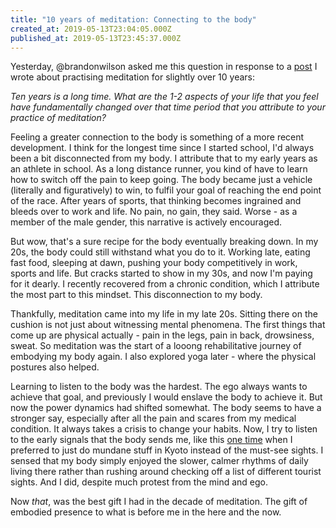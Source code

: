 ```yaml
---
title: "10 years of meditation: Connecting to the body"
created_at: 2019-05-13T23:04:05.000Z
published_at: 2019-05-13T23:45:37.000Z
---
```

Yesterday, @brandonwilson asked me this question in response to a [post](https://200wordsaday.com/words/writings-on-meditation-3-the-ego-172055cd830ae03e5b) I wrote about practising meditation for slightly over 10 years:

  

_Ten years is a long time. What are the 1-2 aspects of your life that you feel have fundamentally changed over that time period that you attribute to your practice of meditation?_

  

Feeling a greater connection to the body is something of a more recent development. I think for the longest time since I started school, I'd always been a bit disconnected from my body. I attribute that to my early years as an athlete in school. As a long distance runner, you kind of have to learn how to switch off the pain to keep going. The body became just a vehicle (literally and figuratively) to win, to fulfil your goal of reaching the end point of the race. After years of sports, that thinking becomes ingrained and bleeds over to work and life. No pain, no gain, they said. Worse - as a member of the male gender, this narrative is actively encouraged.

  

But wow, that's a sure recipe for the body eventually breaking down. In my 20s, the body could still withstand what you do to it. Working late, eating fast food, sleeping at dawn, pushing your body competitively in work, sports and life. But cracks started to show in my 30s, and now I'm paying for it dearly. I recently recovered from a chronic condition, which I attribute the most part to this mindset. This disconnection to my body.

  

Thankfully, meditation came into my life in my late 20s. Sitting there on the cushion is not just about witnessing mental phenomena. The first things that come up are physical actually - pain in the legs, pain in back, drowsiness, sweat. So meditation was the start of a looong rehabilitative journey of embodying my body again. I also explored yoga later - where the physical postures also helped. 

  

Learning to listen to the body was the hardest. The ego always wants to achieve that goal, and previously I would enslave the body to achieve it. But now the power dynamics had shifted somewhat. The body seems to have a stronger say, especially after all the pain and scares from my medical condition. It always takes a crisis to change your habits. Now, I try to listen to the early signals that the body sends me, like this [one time](https://200wordsaday.com/words/i-broke-my-wanderlust-haaalp-141985ca9e6cdb8ae5) when I preferred to just do mundane stuff in Kyoto instead of the must-see sights. I sensed that my body simply enjoyed the slower, calmer rhythms of daily living there rather than rushing around checking off a list of different tourist sights. And I did, despite much protest from the mind and ego.  

  

Now _that_, was the best gift I had in the decade of meditation. The gift of embodied presence to what is before me in the here and the now.
